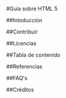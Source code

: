 #Guía sobre HTML 5

##Intoducción

##Contribuir

##Licencias

##Tabla de contenido

##Referencias

##FAQ's

##Créditos